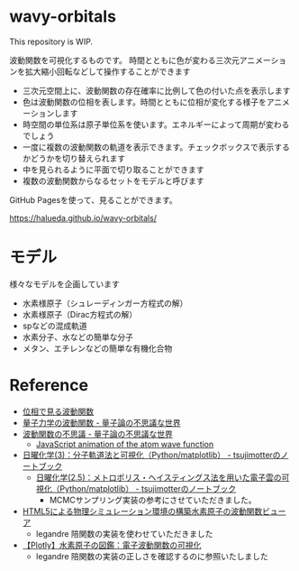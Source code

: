 # wavy-orbitals
This repository is WIP.

波動関数を可視化するものです。
時間とともに色が変わる三次元アニメーションを拡大縮小回転などして操作することができます


- 三次元空間上に、波動関数の存在確率に比例して色の付いた点を表示します
- 色は波動関数の位相を表します。時間とともに位相が変化する様子をアニメーションします
- 時空間の単位系は原子単位系を使います。エネルギーによって周期が変わるでしょう
- 一度に複数の波動関数の軌道を表示できます。チェックボックスで表示するかどうかを切り替えられます
- 中を見られるように平面で切り取ることができます
- 複数の波動関数からなるセットをモデルと呼びます


GitHub Pagesを使って、見ることができます。

https://halueda.github.io/wavy-orbitals/

# モデル

様々なモデルを企画しています

- 水素様原子（シュレーディンガー方程式の解）
- 水素様原子（Dirac方程式の解）
- spなどの混成軌道
- 水素分子、水などの簡単な分子
- メタン、エチレンなどの簡単な有機化合物

# Reference

- [位相で見る波動関数](http://v.rentalserver.jp/morigon.jp/Repository/SUBI0/iso.html)
- [量子力学の波動関数 - 量子論の不思議な世界](https://xseek-qm.net/atom.html)
- [波動関数の不思議 - 量子論の不思議な世界](https://xseek-qm.net/wave.html)
    - [JavaScript animation of the atom wave function](https://xseek-qm.net/atom/atom.htm)
- [日曜化学(3)：分子軌道法と可視化（Python/matplotlib） - tsujimotterのノートブック](https://tsujimotter.hatenablog.com/entry/molecular-orbital-visualization)
    - [日曜化学(2.5)：メトロポリス・ヘイスティングス法を用いた電子雲の可視化（Python/matplotlib） - tsujimotterのノートブック](https://tsujimotter.hatenablog.com/entry/metropolis-hastings-algorithm)
        - MCMCサンプリング実装の参考にさせていただきました。
- [HTML5による物理シミュレーション環境の構築水素原子の波動関数ビューア](https://www.natural-science.or.jp/article/20120406225432.php)
    - legandre 陪関数の実装を使わせていただきました
- [【Plotly】水素原子の図鑑：電子波動関数の可視化](https://zenn.dev/shittoku_xxx/articles/dc13eb4c060a1c)
    - legandre 陪関数の実装の正しさを確認するのに参照いたしました
